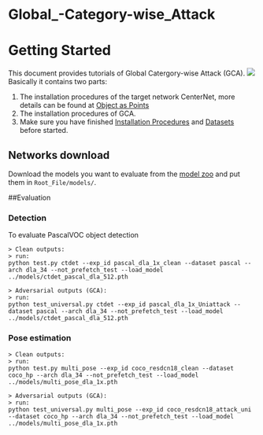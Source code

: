 # Global_-Category-wise_Attack
# Getting Started
This document provides tutorials of Global Catergory-wise Attack (GCA).
![](/readme/fig1.png)
Basically it contains two parts:
1) The installation procedures of the target network CenterNet, more details can be found at [Object as Points](http://arxiv.org/abs/1904.07850)
2) The installation procedures of GCA.
3) Make sure you have finished [Installation Procedures](/readme/INSTALL.md) and [Datasets](/readme/DATA.md) before started.

## Networks download 
Download the models you want to evaluate from the [model zoo](/readme/MODEL_ZOO.md) and put them in `Root_File/models/`. 

##Evaluation
### Detection
To evaluate PascalVOC object detection
~~~
> Clean outputs:
> run:
python test.py ctdet --exp_id pascal_dla_1x_clean --dataset pascal --arch dla_34 --not_prefetch_test --load_model ../models/ctdet_pascal_dla_512.pth
~~~
~~~
> Adversarial outputs (GCA):
> run:
python test_universal.py ctdet --exp_id pascal_dla_1x_Uniattack --dataset pascal --arch dla_34 --not_prefetch_test --load_model ../models/ctdet_pascal_dla_512.pth
~~~
### Pose estimation
~~~
> Clean outputs:
> run:
python test.py multi_pose --exp_id coco_resdcn18_clean --dataset coco_hp --arch dla_34 --not_prefetch_test --load_model ../models/multi_pose_dla_1x.pth
~~~
~~~
> Adversarial outputs (GCA):
> run:
python test_universal.py multi_pose --exp_id coco_resdcn18_attack_uni --dataset coco_hp --arch dla_34 --not_prefetch_test --load_model ../models/multi_pose_dla_1x.pth
~~~
